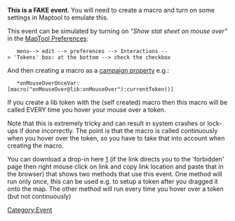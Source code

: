 **This is a FAKE event**. You will need to create a macro and turn on
some settings in Maptool to emulate this.

This event can be simulated by turning on *"Show stat sheet on mouse
over"* in the [MapTool
Preferences](MapTool_Preferences#Tokens "wikilink"):

`   menu--> edit --> preferences --> Interactions --> 'Tokens' box: at the bottom --> check the checkbox`

And then creating a macro as a [campaign
property](Introduction_to_Properties "wikilink") e.g.:

`   *onMouseOverOnceVar:[macro("onMouseOver@lib:onMouseOver"):currentToken()]`

If you create a lib token  with the (self created) macro  then this
macro will be called EVERY time you hover your mouse over a token.

Note that this is extremely tricky and can result in system crashes or
lock-ups if done incorrectly. The point is that the macro is called
continuously when you hover over the token, so you have to take that
into account when creating the macro.

You can download a drop-in here
[1](http://forums.rptools.net/viewtopic.php?f=46&t=18542) (if the link
directs you to the 'forbidden' page then right mouse click on link and
copy link location and paste that in the browser) that shows two methods
that use this event. One method will run only once, this can be used
e.g. to setup a token after you dragged it onto the map. The other
method will run every time you hover over a token (but not continuously)

[Category:Event](Category:Event "wikilink")